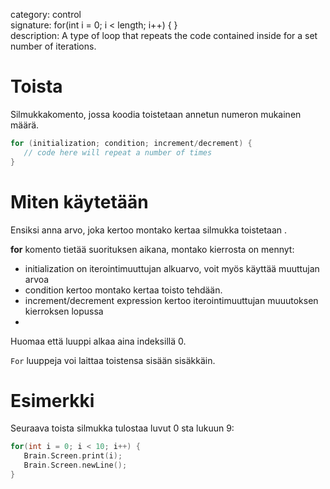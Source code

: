 category: control  
signature: for(int i = 0; i < length; i++) { }  
description: A type of loop that repeats the code contained inside for a set number of iterations. 

# Toista

Silmukkakomento, jossa koodia toistetaan annetun numeron mukainen määrä.

```cpp
for (initialization; condition; increment/decrement) {
   // code here will repeat a number of times
}
```

# Miten käytetään

Ensiksi anna arvo, joka kertoo montako kertaa silmukka toistetaan .

**for** komento tietää suorituksen aikana, montako kierrosta on mennyt:

* initialization on iterointimuuttujan alkuarvo, voit myös käyttää muuttujan arvoa 
* condition kertoo montako kertaa toisto tehdään. 
* increment/decrement expression kertoo iterointimuuttujan muuutoksen kierroksen lopussa
* 

Huomaa että luuppi alkaa aina indeksillä 0.

`For` luuppeja voi laittaa toistensa sisään sisäkkäin.

# Esimerkki

Seuraava toista silmukka tulostaa luvut 0 sta lukuun 9:

```cpp
for(int i = 0; i < 10; i++) {
   Brain.Screen.print(i);
   Brain.Screen.newLine();
}
```
<advanced>
</advanced>